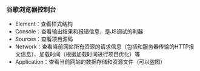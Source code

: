 ### 谷歌浏览器控制台
- Element：查看样式结构
- Console：查看输出结果和报错信息，是JS调试的利器
- Sources：查看项目源码
- Network：查看当前网站所有资源的请求信息（包括和服务器传输的HTTP报文信息）、加载时间（根据加载时间进行项目优化）等
- Application：查看当前网站的数据存储和资源文件（可以盗图）